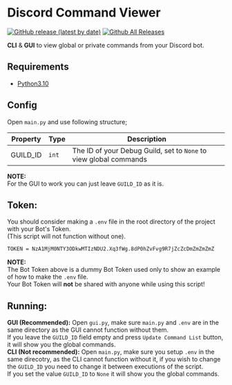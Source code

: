 # Discord Command Viewer

[![GitHub release (latest by date)](https://img.shields.io/github/v/release/Vox314/Discord-Command-Viewer?color=blue)](https://github.com/USERNAME/REPO/releases) [![Github All Releases](https://img.shields.io/github/downloads/Vox314/Discord-Command-Viewer/total.svg?color=lightgreen)]()

**CLI** & **GUI** to view global or private commands from your Discord bot.

## Requirements

- [Python3.10](https://www.python.org/downloads/release/python-3100/)

## Config

Open `main.py` and use following structure;

| Property | Type | Description |
|----------|------|-------------|
| GUILD_ID | `int` | The ID of your Debug Guild, set to `None` to view global commands |

**NOTE:**\
For the GUI to work you can just leave `GUILD_ID` as it is.

## Token:

You should consider making a `.env` file in the root directory of the project with your Bot's Token.\
(This script will not function without one).
```bash
TOKEN = NzA1MjM0NTY3ODkwMTIzNDU2.Xq3fWg.8dP0hZvFvg9R7jZcZcDmZmZmZmZ
```

**NOTE:**\
The Bot Token above is a dummy Bot Token used only to show an example of how to make the `.env` file.\
Your Bot Token will **not** be shared with anyone while using this script!

## Running:

**GUI (Recommended):** Open `gui.py`, make sure `main.py` and `.env` are in the same directory as the GUI cannot function without them.\
If you leave the `GUILD_ID` field empty and press `Update Command List` button, it will show you the global commands.\
**CLI (Not recommended):** Open `main.py`, make sure you setup `.env` in the same direcotry, as the CLI cannot function without it, if you wish to change the `GUILD_ID` you need to change it between executions of the script.\
If you set the value `GUILD_ID` to `None` it will show you the global commands.